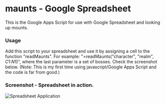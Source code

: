 # maunts - Google Spreadsheet
This is the Google Apps Script for use with Google Spreadsheet and looking up mounts.

### Usage
Add this script to your spreadsheet and use it by assigning a cell to the function "readMaunts".
For example: "=readMaunts("character", "realm", $C$1:$N$1)", where the last parameter is a set of bosses. Check the screenshot below.
(Note: This is my first time using javascript/Google Apps Script and the code is far from good.)

### Screenshot - Spreadsheet in action.
![Spreadsheet Application](/../Screenshots/maunts_-_Spreadsheet.png?raw=true "Spreadsheet Application")